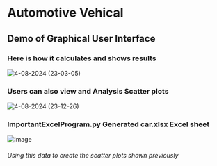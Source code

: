 # Automotive Vehical
## Demo of Graphical User Interface
### Here is how it calculates and shows results
![4-08-2024 (23-03-05)](https://github.com/yngerges-pro/Automotive-Payment-Calculator/assets/102266055/68af72b1-8539-40bb-a4be-202aa28d22d9)

### Users can also view and Analysis Scatter plots
![4-08-2024 (23-12-26)](https://github.com/yngerges-pro/Automotive-Payment-Calculator/assets/102266055/d26e6775-4f85-4a7a-9e0e-7a77402ef057)

### ImportantExcelProgram.py Generated car.xlsx Excel sheet
![image](https://github.com/yngerges-pro/Automotive-Payment-Calculator/assets/102266055/39960da0-e04c-4d75-8005-13612282d21e)
###### Using this data to create the scatter plots shown previously

